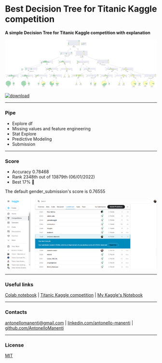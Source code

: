 # Best Decision Tree for Titanic Kaggle competition
**A simple Decision Tree for Titanic Kaggle competition with explanation**

![Kaggle DT](https://raw.githubusercontent.com/AntonelloManenti/Kaggle_Titanic_DecisionTree/main/staging/explanation_dt.svg)

[![download](https://img.shields.io/badge/download-.svg-blue)](https://raw.githubusercontent.com/AntonelloManenti/Kaggle_Titanic_DecisionTree/main/staging/explanation_dt.svg)

---
### Pipe

- Explore df
- Missing values and feature engineering
- Stat Explore
- Predictive Modeling
- Submission

---
### Score

- Accuracy 0.78468
- Rank 2348th out of 13879th (06/01/2022)
- Best 17% 💪

The default gender_submission's score is 0.76555

![Kaggle Score](https://github.com/AntonelloManenti/Kaggle_Titanic_DecisionTree/blob/main/staging/Capture.PNG)

---
### Useful links
[Colab notebook](https://colab.research.google.com/drive/1qd9FZ4jMcMvy6b2syExX0169m59JguHd?usp=sharing) | [Titanic Kaggle competition](https://www.kaggle.com/c/titanic) | [My Kaggle's Notebook](https://www.kaggle.com/antonellomanenti/titanic-whit-simple-decisiontree)

---
### Contacts
[antonellomanenti@gmail.com](mailto:antonellomanenti@gmail.com) | [linkedin.com/antonello-manenti](https://www.linkedin.com/in/antonello-manenti/) | [github.com/AntonelloManenti](https://github.com/AntonelloManenti)

---
### License
[MIT](https://choosealicense.com/licenses/mit/)

